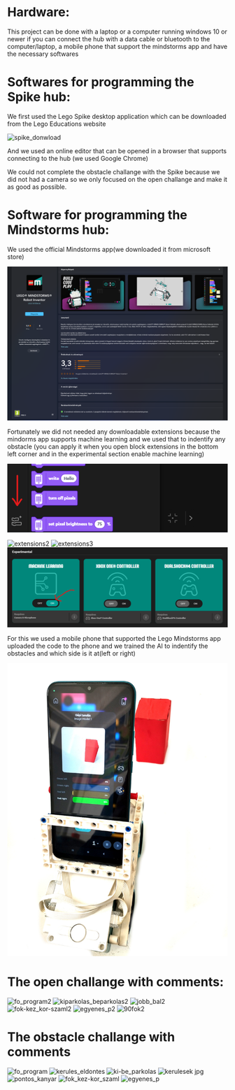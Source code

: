 # Hardware:
This project can be done with a laptop or a computer running windows 10 or newer if you can connect the hub with a data 
cable or bluetooth to the computer/laptop, a mobile phone that support the mindstorms app and have the necessary softwares


# Softwares for programming the Spike hub:

We first used the Lego Spike desktop application which can be downloaded from the Lego Educations website 

![spike_donwload](https://github.com/user-attachments/assets/0c583583-927f-476d-be77-bc5f6d7d77c6)

And we used an online editor that can be opened in a browser that supports connecting to the hub (we used Google Chrome)

We could not complete the obstacle challange with the Spike because we did not had a camera so we only focused on the open challange and make it
as good as possible.


# Software for programming the Mindstorms hub:

We used the official Mindstorms app(we downloaded it from microsoft store)

<img src="mindstorms.png" alt="mindstorms">


Fortunately we did not needed any downloadable extensions because the mindorms app supports machine learning and we used that
to indentify any obstacle (you can apply it when you open block extensions in the bottom left corner and in the experimental 
section enable machine learning)

<img src="block_extensions.png" alt="block extensions">

![extensions2](https://github.com/user-attachments/assets/bafc4e21-3fd3-49a3-be0b-c926aeccb9cd)
![extensions3](https://github.com/user-attachments/assets/c4c9b30f-39b8-44a1-9114-e63b22855f7a)
<img src="machine_learning_on.png" alt="machine learning enable">

For this we used a mobile phone that supported the Lego Mindstorms app uploaded the code 
to the phone and we trained the AI to indentify the obstacles and which side is it at(left or right)

<img src="../pictures/obstacle.jpg" alt="training the AI">



# The open challange with comments:

![fo_program2](https://github.com/user-attachments/assets/41bdce33-ba3e-4098-9a56-8c4aefa31949)
![kiparkolas_beparkolas2](https://github.com/user-attachments/assets/bf806642-59da-4397-9a35-42f1b21b9d79)
![jobb_bal2](https://github.com/user-attachments/assets/cb149c49-aff6-4655-b09b-e49971e9849d)
![fok-kez_kor-szaml2](https://github.com/user-attachments/assets/94cb21c5-37a6-4b8c-a99c-82255d899d1a)
![egyenes_p2](https://github.com/user-attachments/assets/c2e26206-28fa-4087-b36a-87a94dedbe95)
![90fok2](https://github.com/user-attachments/assets/981b67cb-e153-43e3-9dea-b65437d518d5)

# The obstacle challange with comments


![fo_program](https://github.com/user-attachments/assets/e0e69169-46ca-4a9c-93d7-29b3e5d37507)
![kerules_eldontes](https://github.com/user-attachments/assets/416b93fc-960e-4d28-95ae-b3365371232b)
![ki-be_parkolas](https://github.com/user-attachments/assets/55d14ac1-c6b7-4a79-8557-17d857f77f3f)
![kerulesek jpg](https://github.com/user-attachments/assets/1a30e898-3969-46d0-9255-66c9f1bed4ee)
![pontos_kanyar](https://github.com/user-attachments/assets/32a0676c-2473-49f3-aab7-3afb79ccae46)
![fok_kez-kor_szaml](https://github.com/user-attachments/assets/87aed081-79d4-4cf1-bffc-6b8cf42f2850)
![egyenes_p](https://github.com/user-attachments/assets/7e0fd1b8-1120-40dd-a979-71b6f83b23f5)
